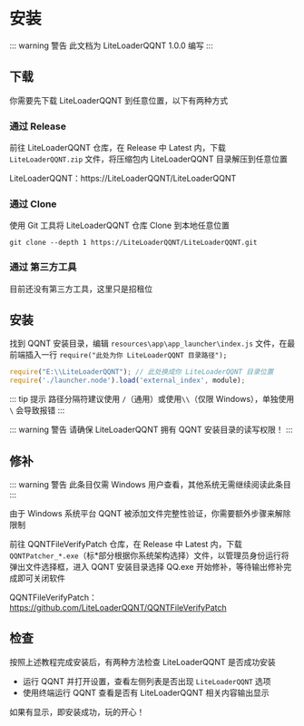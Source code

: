 # 安装

::: warning 警告
此文档为 LiteLoaderQQNT 1.0.0 编写
:::



## 下载

你需要先下载 LiteLoaderQQNT 到任意位置，以下有两种方式

### 通过 Release

前往 LiteLoaderQQNT 仓库，在 Release 中 Latest 内，下载 `LiteLoaderQQNT.zip` 文件，将压缩包内 LiteLoaderQQNT 目录解压到任意位置

LiteLoaderQQNT：https://LiteLoaderQQNT/LiteLoaderQQNT

### 通过 Clone

使用 Git 工具将 LiteLoaderQQNT 仓库 Clone 到本地任意位置

``` shell
git clone --depth 1 https://LiteLoaderQQNT/LiteLoaderQQNT.git
```

### 通过 第三方工具

目前还没有第三方工具，这里只是招租位



## 安装

找到 QQNT 安装目录，编辑 `resources\app\app_launcher\index.js` 文件，在最前端插入一行 `require("此处为你 LiteLoaderQQNT 目录路径");`

``` javascript
require("E:\\LiteLoaderQQNT"); // 此处换成你 LiteLoaderQQNT 目录位置
require('./launcher.node').load('external_index', module);
```

::: tip 提示
路径分隔符建议使用 `/`（通用）或使用`\\`（仅限 Windows），单独使用 `\` 会导致报错
:::

::: warning 警告
请确保 LiteLoaderQQNT 拥有 QQNT 安装目录的读写权限！
:::



## 修补

::: warning 警告
此条目仅需 Windows 用户查看，其他系统无需继续阅读此条目
:::

由于 Windows 系统平台 QQNT 被添加文件完整性验证，你需要额外步骤来解除限制

前往 QQNTFileVerifyPatch 仓库，在 Release 中 Latest 内，下载 `QQNTPatcher_*.exe`（标*部分根据你系统架构选择）文件，以管理员身份运行将弹出文件选择框，进入 QQNT 安装目录选择 QQ.exe 开始修补，等待输出修补完成即可关闭软件

QQNTFileVerifyPatch：https://github.com/LiteLoaderQQNT/QQNTFileVerifyPatch



## 检查

按照上述教程完成安装后，有两种方法检查 LiteLoaderQQNT 是否成功安装

- 运行 QQNT 并打开设置，查看左侧列表是否出现 `LiteLoaderQQNT` 选项
- 使用终端运行 QQNT 查看是否有 LiteLoaderQQNT 相关内容输出显示

如果有显示，即安装成功，玩的开心！
